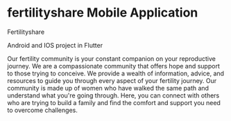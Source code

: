 # fertilityshare Mobile Application

Fertilityshare

Android and IOS project in Flutter

Our fertility community is your constant companion on your reproductive journey. We are a compassionate community that offers hope and support to those trying to conceive. We provide a wealth of information, advice, and resources to guide you through every aspect of your fertility journey. Our community is made up of women who have walked the same path and understand what you're going through. Here, you can connect with others who are trying to build a family and find the comfort and support you need to overcome challenges.
